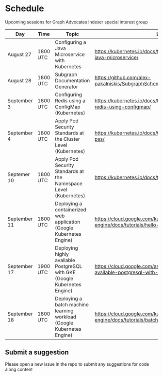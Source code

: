 # Schedule
Upcoming sessions for Graph Advocates Indexer special interest group 

| Day | Time | Topic | Link(s) |
| --- | --- | --- | --- |
| August 27 | 1800 UTC | Configuring a Java Microservice with Kubernetes | https://kubernetes.io/docs/tutorials/configuration/configure-java-microservice/ |
| August 28 | 1800 UTC | Subgraph Documentation Generator | https://github.com/alex-pakalniskis/SubgraphSchemaEntitiesDocGenerator |
| September 3 | 1800 UTC | Configuring Redis using a ConfigMap (Kubernetes) | https://kubernetes.io/docs/tutorials/configuration/configure-redis-using-configmap/ |
| September 4 | 1800 UTC | Apply Pod Security Standards at the Cluster Level (Kubernetes) | https://kubernetes.io/docs/tutorials/security/cluster-level-pss/ |
| Septemer 10 | 1800 UTC | Apply Pod Security Standards at the Namespace Level (Kubernetes) | https://kubernetes.io/docs/tutorials/security/ns-level-pss/ |
| September 11 | 1800 UTC | Deploying a containerized web application (Google Kubernetes Engine) | https://cloud.google.com/kubernetes-engine/docs/tutorials/hello-app |
| September 17 | 1900 UTC | Deploying highly available PostgreSQL with GKE (Google Kubernetes Engine) | https://cloud.google.com/architecture/deploying-highly-available-postgresql-with-gke |
| September 18 | 1800 UTC | Deploying a batch machine learning workload (Google Kubernetes Engine) | https://cloud.google.com/kubernetes-engine/docs/tutorials/batch-ml-workload |

## Submit a suggestion
Please open a new issue in the repo to submit any suggestions for code along content
